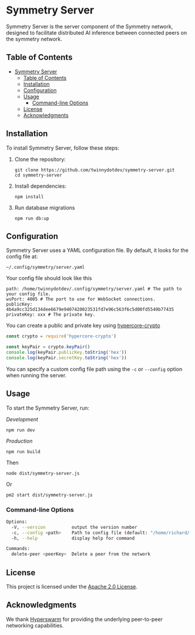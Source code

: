 # Symmetry Server

Symmetry Server is the server component of the Symmetry network, designed to facilitate distributed AI inference between connected peers on the symmetry network.

## Table of Contents

- [Symmetry Server](#symmetry-server)
  - [Table of Contents](#table-of-contents)
  - [Installation](#installation)
  - [Configuration](#configuration)
  - [Usage](#usage)
    - [Command-line Options](#command-line-options)
  - [License](#license)
  - [Acknowledgments](#acknowledgments)

## Installation

To install Symmetry Server, follow these steps:

1. Clone the repository:
   ```
   git clone https://github.com/twinnydotdev/symmetry-server.git
   cd symmetry-server
   ```

2. Install dependencies:
   ```
   npm install
   ```

3. Run database migrations
   ```
   npm run db:up
   ```

## Configuration

Symmetry Server uses a YAML configuration file. By default, it looks for the config file at:

```
~/.config/symmetry/server.yaml
```

Your config file should look like this

```
path: /home/twinnydotdev/.config/symmetry/server.yaml # The path to your config file.
wsPort: 4005 # The port to use for WebSocket connections.
publicKey: 4b4a9cc325d134dee6679e9407420023531fd7e96c563f6c5d00fd5549b77435
privateKey: xxx # The private key.
```

You can create a public and private key using [hypercore-crypto](https://github.com/holepunchto/hypercore-crypto)

```js
const crypto = require('hypercore-crypto')

const keyPair = crypto.keyPair()
console.log(keyPair.publicKey.toString('hex'))
console.log(keyPair.secretKey.toString('hex'))
```

You can specify a custom config file path using the `-c` or `--config` option when running the server.

## Usage

To start the Symmetry Server, run:

_Development_

```
npm run dev
```

_Production_

```
npm run build
```

Then

```
node dist/symmetry-server.js
```

Or

```
pm2 start dist/symmetry-server.js
```


### Command-line Options

```bash
Options:
  -V, --version          output the version number
  -c, --config <path>    Path to config file (default: "/home/richard/.config/symmetry/server.yaml")
  -h, --help             display help for command

Commands:
  delete-peer <peerKey>  Delete a peer from the network
```

## License

This project is licensed under the [Apache 2.0 License](LICENSE).

## Acknowledgments

We thank [Hyperswarm](https://github.com/holepunchto/hyperswarm) for providing the underlying peer-to-peer networking capabilities.
